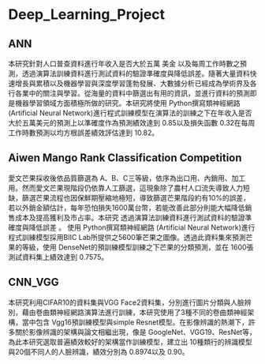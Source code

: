 # Deep_Learning_Project


ANN
------------
本研究針對人口普查資料進行年收入是否大於五萬 美金 以及每周工作時數之預測，透過演算法訓練資料進行測試資料的驗證準確度與降低誤差。隨著大量資料快速增長與累積以及機器學習與深度學習蓬勃發展、大數據分析已經成為學術界及各行各業中的關注與學習。從海量的資料中篩選出有用的資訊，並進行資料的預測即是機器學習領域方面積極所做的研究。本研究將使用 Python撰寫類神經網路(Artificial Neural Network)進行程式訓練模型在演算法的訓練之下在年收入是否大於五萬美元的預測上以準確度作為預測績效達到 0.85以及損失函數 0.32在每周工作時數預測以均方根誤差績效評估達到 10.82。


Aiwen Mango Rank Classification Competition
------------
愛文芒果採收後依品質篩選為 A、B、C三等級，依序為出口用、內銷用、加工用。然而愛文芒果現階段仍依靠人工篩選，這現象除了農村人口流失導致人力短缺，篩選芒果流程也因保鮮期壓縮地極短，導致篩選芒果階段約有10%的誤差，若以外銷金額估計，每年恐怕損失1600萬台幣，若能改善此部分則能大幅降低銷售成本及提高獲利及市占率。本研究 透過演算法訓練資料進行測試資料的驗證準確度與降低誤差 。 使用 Python撰寫類神經網路 (Artificial Neural Network)進行 程式訓練模型採用BIIC Lab所提供之5600筆芒果之圖像。透過此資料集來預測芒果的等級，使用 DenseNet的預訓練模型訓練之下芒果的分類預測，並在 1600張測試資料集上績效達到 0.7575。

CNN_VGG
------------
本研究利用CIFAR10的資料集與VGG Face2資料集，分別進行圖片分類與人臉辨別，藉由卷曲類神經網路演算法進行訓練，本研究使用了3種不同的卷曲類神經架構，當中包含 Vgg16預訓練模型與simple Resnet模型。在影像辨識的熱潮下，許多關於影像辨識的架構與論文相繼出現，像是 GoogleNet、VGG19、ResNet等，為此本研究選取普遍績效較好的架構當作訓練模型，建立出 10種類行的辨識模型與20個不同人的人臉辨識，績效分別為 0.8974以及 0.90。
